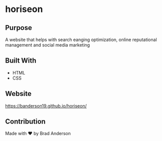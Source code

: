 # horiseon

## Purpose
A website that helps with search eanging optimization, online reputational management and social media marketing

## Built With
* HTML
* CSS

## Website
https://banderson19.github.io/horiseon/

## Contribution
Made with ❤️ by Brad Anderson
